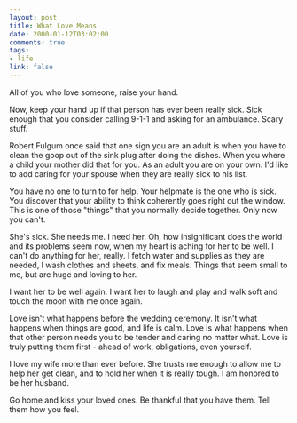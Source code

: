 ```yaml
--- 
layout: post
title: What Love Means
date: 2000-01-12T03:02:00
comments: true
tags:
- life
link: false
---
```

All of you who love someone, raise your hand.

Now, keep your hand up if that person has ever been really sick. Sick enough that you         consider calling 9-1-1 and asking for an ambulance. Scary stuff.

Robert Fulgum once said that one sign you are an adult is when you have to clean the         goop out of the sink plug after doing the dishes. When you where a child your mother did         that for you. As an adult you are on your own. I'd like to add caring for your spouse when         they are really sick to his list.

You have no one to turn to for help. Your helpmate is the one who is sick. You discover that         your ability to think coherently goes right out the window. This is one of those "things"         that you normally decide together. Only now you can't.

She's sick. She needs me. I need her. Oh, how insignificant does the world and its problems         seem now, when my heart is aching for her to be well. I can't do anything for her, really.         I fetch water and supplies as they are needed, I wash clothes and sheets, and fix meals.         Things that seem small to me, but are huge and loving to her.

I want her to be well again. I want her to laugh and play and walk soft and touch the moon         with me once again.

Love isn't what happens before the wedding ceremony. It isn't what happens when things are         good, and life is calm. Love is what happens when that other person needs you to be tender         and caring no matter what. Love is truly putting them first - ahead of work, obligations, even         yourself.

I love my wife more than ever before. She trusts me enough to allow me to help her get clean,         and to hold her when it is really tough. I am honored to be her husband.

Go home and kiss your loved ones. Be thankful that you have them. Tell them how you feel.
